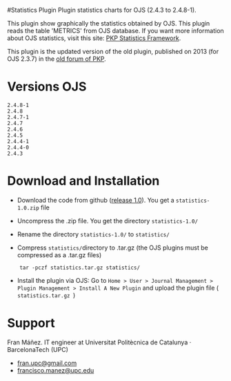 #Statistics Plugin
Plugin statistics charts for OJS (2.4.3 to 2.4.8-1).

This plugin show graphically the statistics obtained by OJS. This plugin reads the table 'METRICS' from OJS database.
If you want more information about OJS statistics, visit this site: [PKP Statistics Framework](https://pkp.sfu.ca/wiki/index.php?title=PKP_Statistics_Framework).

This plugin is the updated version of the old plugin, published on 2013 (for OJS 2.3.7) in the [old forum of PKP](https://pkp.sfu.ca/support/forum/viewtopic.php?f=28&t=10962&p=45214&hilit=statistics+charts#p45214).

# Versions OJS
```
2.4.8-1
2.4.8
2.4.7-1
2.4.7
2.4.6
2.4.5
2.4.4-1
2.4.4-0
2.4.3
```
# Download and Installation
- Download the code from github ([release 1.0](https://github.com/franmanez/statistics/releases)). You get a ```statistics-1.0.zip``` file

- Uncompress the .zip file. You get the directory ```statistics-1.0/```

- Rename the directory ```statistics-1.0/``` to ```statistics/```

- Compress ```statistics/```directory to .tar.gz (the OJS plugins must be compressed as a .tar.gz files)
```
    tar -pczf statistics.tar.gz statistics/
```
- Install the plugin via OJS: Go to ```Home > User > Journal Management > Plugin Management > Install A New Plugin``` and upload the plugin file ( ```statistics.tar.gz ```)

# Support
Fran Máñez. IT engineer at Universitat Politècnica de Catalunya · BarcelonaTech (UPC)

  - [fran.upc@gmail.com](mailto:fran.upc@gmail.com)
  - [francisco.manez@upc.edu](mailto:francisco.manez@upc.edu)


